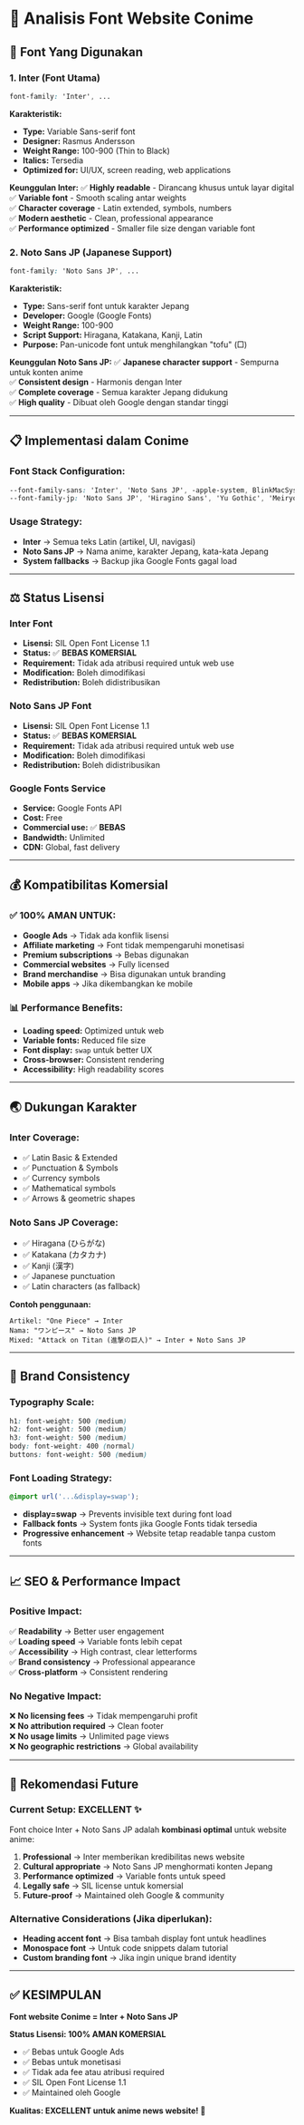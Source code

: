 # 📝 Analisis Font Website Conime

## 🎯 Font Yang Digunakan

### 1. **Inter** (Font Utama)
```css
font-family: 'Inter', ...
```

**Karakteristik:**
- **Type:** Variable Sans-serif font
- **Designer:** Rasmus Andersson
- **Weight Range:** 100-900 (Thin to Black)
- **Italics:** Tersedia
- **Optimized for:** UI/UX, screen reading, web applications

**Keunggulan Inter:**
✅ **Highly readable** - Dirancang khusus untuk layar digital  
✅ **Variable font** - Smooth scaling antar weights  
✅ **Character coverage** - Latin extended, symbols, numbers  
✅ **Modern aesthetic** - Clean, professional appearance  
✅ **Performance optimized** - Smaller file size dengan variable font  

### 2. **Noto Sans JP** (Japanese Support)
```css
font-family: 'Noto Sans JP', ...
```

**Karakteristik:**
- **Type:** Sans-serif font untuk karakter Jepang
- **Developer:** Google (Google Fonts)
- **Weight Range:** 100-900
- **Script Support:** Hiragana, Katakana, Kanji, Latin
- **Purpose:** Pan-unicode font untuk menghilangkan "tofu" (□)

**Keunggulan Noto Sans JP:**
✅ **Japanese character support** - Sempurna untuk konten anime  
✅ **Consistent design** - Harmonis dengan Inter  
✅ **Complete coverage** - Semua karakter Jepang didukung  
✅ **High quality** - Dibuat oleh Google dengan standar tinggi  

---

## 📋 Implementasi dalam Conime

### Font Stack Configuration:
```css
--font-family-sans: 'Inter', 'Noto Sans JP', -apple-system, BlinkMacSystemFont, 'Segoe UI', 'Roboto', sans-serif;
--font-family-jp: 'Noto Sans JP', 'Hiragino Sans', 'Yu Gothic', 'Meiryo', sans-serif;
```

### Usage Strategy:
- **Inter** → Semua teks Latin (artikel, UI, navigasi)
- **Noto Sans JP** → Nama anime, karakter Jepang, kata-kata Jepang
- **System fallbacks** → Backup jika Google Fonts gagal load

---

## ⚖️ Status Lisensi

### **Inter Font**
- **Lisensi:** SIL Open Font License 1.1
- **Status:** ✅ **BEBAS KOMERSIAL**
- **Requirement:** Tidak ada atribusi required untuk web use
- **Modification:** Boleh dimodifikasi
- **Redistribution:** Boleh didistribusikan

### **Noto Sans JP Font**
- **Lisensi:** SIL Open Font License 1.1  
- **Status:** ✅ **BEBAS KOMERSIAL**
- **Requirement:** Tidak ada atribusi required untuk web use
- **Modification:** Boleh dimodifikasi
- **Redistribution:** Boleh didistribusikan

### **Google Fonts Service**
- **Service:** Google Fonts API
- **Cost:** Free
- **Commercial use:** ✅ **BEBAS**
- **Bandwidth:** Unlimited
- **CDN:** Global, fast delivery

---

## 💰 Kompatibilitas Komersial

### ✅ **100% AMAN UNTUK:**
- **Google Ads** → Tidak ada konflik lisensi
- **Affiliate marketing** → Font tidak mempengaruhi monetisasi
- **Premium subscriptions** → Bebas digunakan
- **Commercial websites** → Fully licensed
- **Brand merchandise** → Bisa digunakan untuk branding
- **Mobile apps** → Jika dikembangkan ke mobile

### 📊 **Performance Benefits:**
- **Loading speed:** Optimized untuk web
- **Variable fonts:** Reduced file size
- **Font display:** `swap` untuk better UX
- **Cross-browser:** Consistent rendering
- **Accessibility:** High readability scores

---

## 🌏 Dukungan Karakter

### **Inter Coverage:**
- ✅ Latin Basic & Extended
- ✅ Punctuation & Symbols  
- ✅ Currency symbols
- ✅ Mathematical symbols
- ✅ Arrows & geometric shapes

### **Noto Sans JP Coverage:**
- ✅ Hiragana (ひらがな)
- ✅ Katakana (カタカナ)  
- ✅ Kanji (漢字)
- ✅ Japanese punctuation
- ✅ Latin characters (as fallback)

**Contoh penggunaan:**
```
Artikel: "One Piece" → Inter
Nama: "ワンピース" → Noto Sans JP  
Mixed: "Attack on Titan (進撃の巨人)" → Inter + Noto Sans JP
```

---

## 🎨 Brand Consistency

### **Typography Scale:**
```css
h1: font-weight: 500 (medium)
h2: font-weight: 500 (medium)  
h3: font-weight: 500 (medium)
body: font-weight: 400 (normal)
buttons: font-weight: 500 (medium)
```

### **Font Loading Strategy:**
```css
@import url('...&display=swap');
```
- **display=swap** → Prevents invisible text during font load
- **Fallback fonts** → System fonts jika Google Fonts tidak tersedia
- **Progressive enhancement** → Website tetap readable tanpa custom fonts

---

## 📈 SEO & Performance Impact

### **Positive Impact:**
✅ **Readability** → Better user engagement  
✅ **Loading speed** → Variable fonts lebih cepat  
✅ **Accessibility** → High contrast, clear letterforms  
✅ **Brand consistency** → Professional appearance  
✅ **Cross-platform** → Consistent rendering  

### **No Negative Impact:**
❌ **No licensing fees** → Tidak mempengaruhi profit  
❌ **No attribution required** → Clean footer  
❌ **No usage limits** → Unlimited page views  
❌ **No geographic restrictions** → Global availability  

---

## 🔮 Rekomendasi Future

### **Current Setup: EXCELLENT ✨**
Font choice Inter + Noto Sans JP adalah **kombinasi optimal** untuk website anime:

1. **Professional** → Inter memberikan kredibilitas news website
2. **Cultural appropriate** → Noto Sans JP menghormati konten Jepang  
3. **Performance optimized** → Variable fonts untuk speed
4. **Legally safe** → SIL license untuk komersial
5. **Future-proof** → Maintained oleh Google & community

### **Alternative Considerations (Jika diperlukan):**
- **Heading accent font** → Bisa tambah display font untuk headlines
- **Monospace font** → Untuk code snippets dalam tutorial
- **Custom branding font** → Jika ingin unique brand identity

---

## ✅ **KESIMPULAN**

**Font website Conime = Inter + Noto Sans JP**

**Status Lisensi: 100% AMAN KOMERSIAL**
- ✅ Bebas untuk Google Ads
- ✅ Bebas untuk monetisasi
- ✅ Tidak ada fee atau atribusi required
- ✅ SIL Open Font License 1.1
- ✅ Maintained oleh Google

**Kualitas: EXCELLENT untuk anime news website! 🌟**